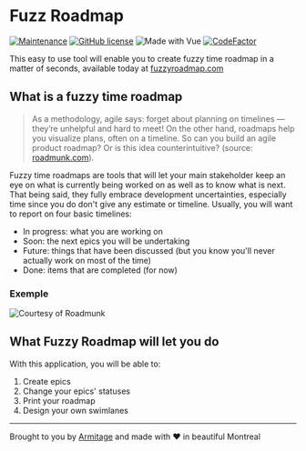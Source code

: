 # Fuzz Roadmap

[![Maintenance](https://img.shields.io/badge/Maintained%3F-yes-green.svg)](https://github.com/Armitage35/fuzzy-roadmap/graphs/commit-activity)
[![GitHub license](https://img.shields.io/github/license/Naereen/StrapDown.js.svg)](https://github.com/Armitage35/fuzzy-roadmap/blob/dev/LICENSE)
![Made with Vue](https://img.shields.io/badge/Made%20with-Vue.js-%2341b883)
[![CodeFactor](https://www.codefactor.io/repository/github/armitage35/fuzzy-roadmap/badge)](https://www.codefactor.io/repository/github/armitage35/fuzzy-roadmap)

This easy to use tool will enable you to create fuzzy time roadmap in a matter of seconds, available today at [fuzzyroadmap.com](https://www.fuzzyroadmap.com/)

## What is a fuzzy time roadmap

> As a methodology, agile says: forget about planning on timelines — they’re unhelpful and hard to meet! On the other hand, roadmaps help you visualize plans, often on a timeline. So can you build an agile product roadmap? Or is this idea counterintuitive? (source: [roadmunk.com](https://roadmunk.com/guides/are-agile-product-roadmaps-counterintuitive/)).

Fuzzy time roadmaps are tools that will let your main stakeholder keep an eye on what is currently being worked on as well as to know what is next. That being said, they fully embrace development uncertainties, especially time since you do don't give any estimate or timeline. Usually, you will want to report on four basic timelines:

- In progress: what you are working on
- Soon: the next epics you will be undertaking
- Future: things that have been discussed (but you know you'll never actually work on most of the time)
- Done: items that are  completed (for now)

### Exemple

![Courtesy of Roadmunk](https://roadmunk.com/blog/wp-content/uploads/2017/03/Theme-View.png)

## What Fuzzy Roadmap will let you do

With this application, you will be able to:

1. Create epics
1. Change your epics' statuses
1. Print your roadmap
1. Design your own swimlanes

---
Brought to you by [Armitage](https://www.linkedin.com/in/adrien-d-ahlqvist-4179b33b/) and made with :heart: in beautiful Montreal
